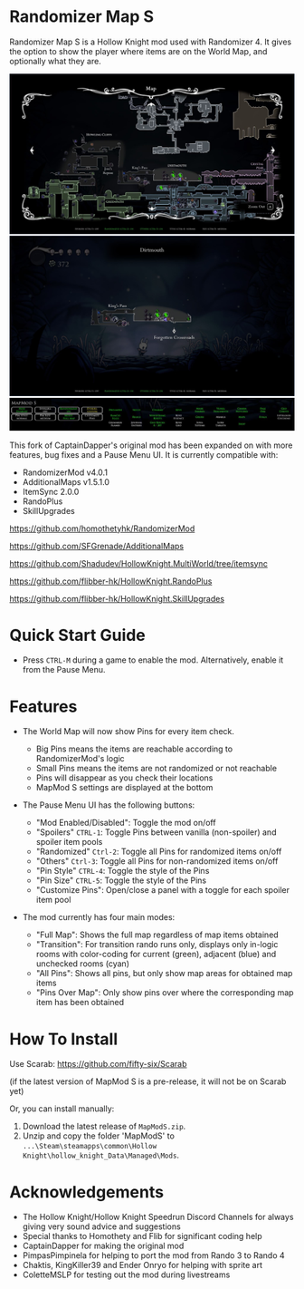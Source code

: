 # Randomizer Map S
Randomizer Map S is a Hollow Knight mod used with Randomizer 4. It gives the option to show the player where items are on the World Map, and optionally what they are.

![Example Screenshot](./worldmap.jpg)
![Example Screenshot](./quickmap.jpg)
![Example Screenshot](./pause.jpg)

This fork of CaptainDapper's original mod has been expanded on with more features, bug fixes and a Pause Menu UI. It is currently compatible with:
- RandomizerMod v4.0.1
- AdditionalMaps v1.5.1.0
- ItemSync 2.0.0
- RandoPlus
- SkillUpgrades

https://github.com/homothetyhk/RandomizerMod

https://github.com/SFGrenade/AdditionalMaps

https://github.com/Shadudev/HollowKnight.MultiWorld/tree/itemsync

https://github.com/flibber-hk/HollowKnight.RandoPlus

https://github.com/flibber-hk/HollowKnight.SkillUpgrades

# Quick Start Guide
- Press `CTRL-M` during a game to enable the mod. Alternatively, enable it from the Pause Menu.

# Features
- The World Map will now show Pins for every item check.
    - Big Pins means the items are reachable according to RandomizerMod's logic
    - Small Pins means the items are not randomized or not reachable
    - Pins will disappear as you check their locations
    - MapMod S settings are displayed at the bottom

- The Pause Menu UI has the following buttons:
    - "Mod Enabled/Disabled": Toggle the mod on/off
    - "Spoilers" `CTRL-1`: Toggle Pins between vanilla (non-spoiler) and spoiler item pools
    - "Randomized" `Ctrl-2`: Toggle all Pins for randomized items on/off
    - "Others" `Ctrl-3`: Toggle all Pins for non-randomized items on/off
    - "Pin Style" `CTRL-4`: Toggle the style of the Pins
    - "Pin Size" `CTRL-5`: Toggle the style of the Pins
    - "Customize Pins": Open/close a panel with a toggle for each spoiler item pool

- The mod currently has four main modes:
   - "Full Map": Shows the full map regardless of map items obtained
   - "Transition": For transition rando runs only, displays only in-logic rooms with color-coding for current (green), adjacent (blue) and unchecked rooms (cyan)
   - "All Pins": Shows all pins, but only show map areas for obtained map items
   - "Pins Over Map": Only show pins over where the corresponding map item has been obtained

# How To Install
Use Scarab: https://github.com/fifty-six/Scarab

(if the latest version of MapMod S is a pre-release, it will not be on Scarab yet)

Or, you can install manually:
1. Download the latest release of `MapModS.zip`.
2. Unzip and copy the folder 'MapModS' to `...\Steam\steamapps\common\Hollow Knight\hollow_knight_Data\Managed\Mods`.

# Acknowledgements
- The Hollow Knight/Hollow Knight Speedrun Discord Channels for always giving very sound advice and suggestions
- Special thanks to Homothety and Flib for significant coding help
- CaptainDapper for making the original mod
- PimpasPimpinela for helping to port the mod from Rando 3 to Rando 4
- Chaktis, KingKiller39 and Ender Onryo for helping with sprite art
- ColetteMSLP for testing out the mod during livestreams
